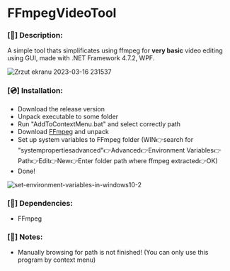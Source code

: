 # FFmpegVideoTool
### <b>[📜]</b> Description: 
A simple tool thats simplificates using ffmpeg for <b>very basic</b> video editing using GUI, made with .NET Framework 4.7.2, WPF.

![Zrzut ekranu 2023-03-16 231537](https://user-images.githubusercontent.com/48758186/225764711-f420e95e-6fac-4335-b778-17be975e83d5.png)


### </b>[💿]</b> Installation:
- Download the release version
- Unpack executable to some folder
- Run "AddToContextMenu.bat" and select correctly path
- Download [FFmpeg](https://ffmpeg.org/download.html) and unpack
- Set up system variables to FFmpeg folder (WIN👉search for "systempropertiesadvanced"👉Advanced👉Environment Variables👉Path👉Edit👉New👉Enter folder path where ffmpeg extracted👉OK)
- Done!


![set-environment-variables-in-windows10-2](https://user-images.githubusercontent.com/48758186/225763750-2eb0ee13-3b35-4809-a8eb-1d6245a4dacf.png)

### <b>[📍]</b> Dependencies: 
- FFmpeg

### <b>[📌]</b> Notes:
- Manually browsing for path is not finished! (You can only use this program by context menu)
